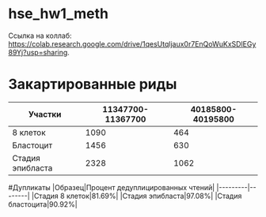 # hse_hw1_meth
Сcылка на коллаб: https://colab.research.google.com/drive/1qesUtqljaux0r7EnQoWuKxSDlEGy89Yj?usp=sharing.
# Закартированные риды
| Участки | 11347700-11367700 | 40185800-40195800 |
|-----|-----|-------|
|8 клеток|1090|464|
|Бластоцит|1456|630|
|Стадия эпибласта|2328|1062|
#Дупликаты
|Образец|Процент дедуплицированных чтений|
|---------|--------|
|Стадия 8 клеток|81.69%|
|Стадия эпибласта|97.08%|
|Стадия бластоцита|90.92%|


